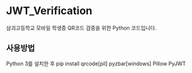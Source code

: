 # JWT_Verification
삼괴고등학교 모바일 학생증 QR코드 검증을 위한 Python 코드입니다.

## 사용방법
Python 3를 설치한 후 pip install qrcode[pil] pyzbar[windows] Pillow PyJWT 
